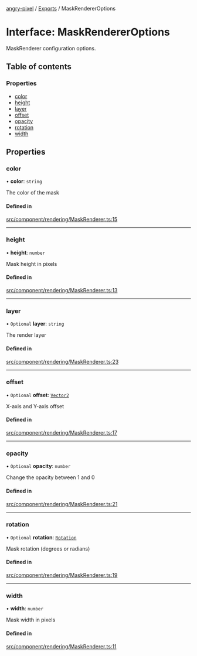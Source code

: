 [angry-pixel](../README.md) / [Exports](../modules.md) / MaskRendererOptions

# Interface: MaskRendererOptions

MaskRenderer configuration options.

## Table of contents

### Properties

- [color](MaskRendererOptions.md#color)
- [height](MaskRendererOptions.md#height)
- [layer](MaskRendererOptions.md#layer)
- [offset](MaskRendererOptions.md#offset)
- [opacity](MaskRendererOptions.md#opacity)
- [rotation](MaskRendererOptions.md#rotation)
- [width](MaskRendererOptions.md#width)

## Properties

### color

• **color**: `string`

The color of the mask

#### Defined in

[src/component/rendering/MaskRenderer.ts:15](https://github.com/angry-pixel-studio/angry-pixel-engine/blob/93d7d6a/src/component/rendering/MaskRenderer.ts#L15)

___

### height

• **height**: `number`

Mask height in pixels

#### Defined in

[src/component/rendering/MaskRenderer.ts:13](https://github.com/angry-pixel-studio/angry-pixel-engine/blob/93d7d6a/src/component/rendering/MaskRenderer.ts#L13)

___

### layer

• `Optional` **layer**: `string`

The render layer

#### Defined in

[src/component/rendering/MaskRenderer.ts:23](https://github.com/angry-pixel-studio/angry-pixel-engine/blob/93d7d6a/src/component/rendering/MaskRenderer.ts#L23)

___

### offset

• `Optional` **offset**: [`Vector2`](../classes/Vector2.md)

X-axis and Y-axis offset

#### Defined in

[src/component/rendering/MaskRenderer.ts:17](https://github.com/angry-pixel-studio/angry-pixel-engine/blob/93d7d6a/src/component/rendering/MaskRenderer.ts#L17)

___

### opacity

• `Optional` **opacity**: `number`

Change the opacity between 1 and 0

#### Defined in

[src/component/rendering/MaskRenderer.ts:21](https://github.com/angry-pixel-studio/angry-pixel-engine/blob/93d7d6a/src/component/rendering/MaskRenderer.ts#L21)

___

### rotation

• `Optional` **rotation**: [`Rotation`](../classes/Rotation.md)

Mask rotation (degrees or radians)

#### Defined in

[src/component/rendering/MaskRenderer.ts:19](https://github.com/angry-pixel-studio/angry-pixel-engine/blob/93d7d6a/src/component/rendering/MaskRenderer.ts#L19)

___

### width

• **width**: `number`

Mask width in pixels

#### Defined in

[src/component/rendering/MaskRenderer.ts:11](https://github.com/angry-pixel-studio/angry-pixel-engine/blob/93d7d6a/src/component/rendering/MaskRenderer.ts#L11)

